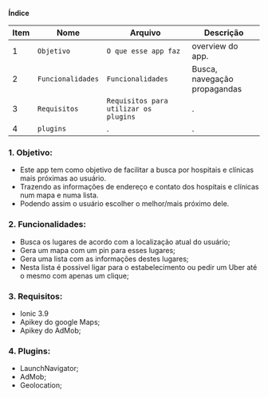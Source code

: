 **Índice**

| Item | Nome | Arquivo | Descrição |
|---|---|---|---|
| 1 | `Objetivo` | `O que esse app faz` | overview do app. |
| 2 |  `Funcionalidades` | `Funcionalidades` | Busca, navegação propagandas |
| 3 | `Requisitos` | `Requisitos para utilizar os plugins` | . |
| 4 | `plugins` | . | . |

### 1. Objetivo:
 
- Este app tem como objetivo de facilitar a busca por hospitais e clínicas mais próximas ao usuário.
- Trazendo as informações de endereço e contato dos hospitais e clínicas num mapa e numa lista.
- Podendo assim o usuário escolher o melhor/mais próximo dele.

### 2. Funcionalidades:

- Busca os lugares de acordo com a localização atual do usuário;
- Gera um mapa com um pin para esses lugares;
- Gera uma lista com as informações destes lugares;
- Nesta lista é possivel ligar para o estabelecimento ou pedir um Uber até o mesmo com apenas um clique;

### 3. Requisitos:
- Ionic 3.9
- Apikey do google Maps;
- Apikey do AdMob;

### 4. Plugins:

- LaunchNavigator;
- AdMob;
- Geolocation;